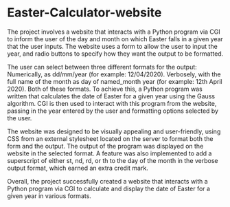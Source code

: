 # Easter-Calculator-website
The project involves a website that interacts with a Python program via CGI to inform the user of the day and month on which Easter falls in a given year that the user inputs. The website uses a form to allow the user to input the year, and radio buttons to specify how they want the output to be formatted.

The user can select between three different formats for the output: Numerically, as dd/mm/year (for example: 12/04/2020). Verbosely, with the full name of the month as day of named_month year (for example: 12th April 2020). Both of these formats.
To achieve this, a Python program was written that calculates the date of Easter for a given year using the Gauss algorithm. CGI is then used to interact with this program from the website, passing in the year entered by the user and formatting options selected by the user.

The website was designed to be visually appealing and user-friendly, using CSS from an external stylesheet located on the server to format both the form and the output. The output of the program was displayed on the website in the selected format.
A feature was also implemented to add a superscript of either st, nd, rd, or th to the day of the month in the verbose output format, which earned an extra credit mark.

Overall, the project successfully created a website that interacts with a Python program via CGI to calculate and display the date of Easter for a given year in various formats.
